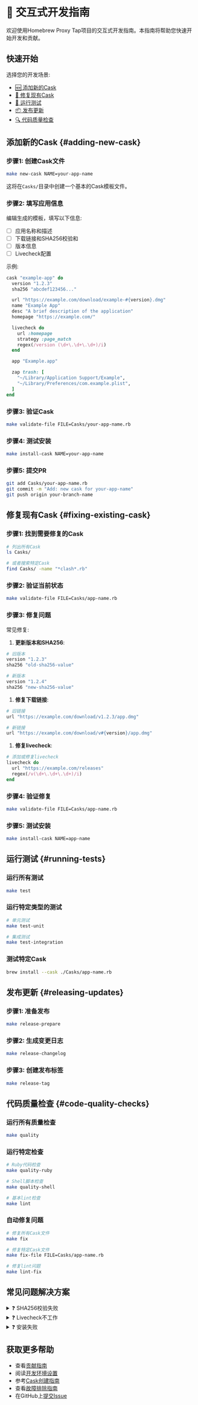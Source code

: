 # 🎯 交互式开发指南

欢迎使用Homebrew Proxy Tap项目的交互式开发指南。本指南将帮助您快速开始开发和贡献。

## 快速开始

选择您的开发场景:

- [🆕 添加新的Cask](#adding-new-cask)
- [🔧 修复现有Cask](#fixing-existing-cask)
- [🧪 运行测试](#running-tests)
- [📦 发布更新](#releasing-updates)
- [🔍 代码质量检查](#code-quality-checks)

## 添加新的Cask {#adding-new-cask}

### 步骤1: 创建Cask文件

```bash
make new-cask NAME=your-app-name
```

这将在`Casks/`目录中创建一个基本的Cask模板文件。

### 步骤2: 填写应用信息

编辑生成的模板，填写以下信息:

- [ ] 应用名称和描述
- [ ] 下载链接和SHA256校验和
- [ ] 版本信息
- [ ] Livecheck配置

示例:

```ruby
cask "example-app" do
  version "1.2.3"
  sha256 "abcdef123456..."

  url "https://example.com/download/example-#{version}.dmg"
  name "Example App"
  desc "A brief description of the application"
  homepage "https://example.com/"

  livecheck do
    url :homepage
    strategy :page_match
    regex(/version (\d+\.\d+\.\d+)/i)
  end

  app "Example.app"

  zap trash: [
    "~/Library/Application Support/Example",
    "~/Library/Preferences/com.example.plist",
  ]
end
```

### 步骤3: 验证Cask

```bash
make validate-file FILE=Casks/your-app-name.rb
```

### 步骤4: 测试安装

```bash
make install-cask NAME=your-app-name
```

### 步骤5: 提交PR

```bash
git add Casks/your-app-name.rb
git commit -m "Add: new cask for your-app-name"
git push origin your-branch-name
```

## 修复现有Cask {#fixing-existing-cask}

### 步骤1: 找到需要修复的Cask

```bash
# 列出所有Cask
ls Casks/

# 或者搜索特定Cask
find Casks/ -name "*clash*.rb"
```

### 步骤2: 验证当前状态

```bash
make validate-file FILE=Casks/app-name.rb
```

### 步骤3: 修复问题

常见修复:

1. **更新版本和SHA256**:

```ruby
# 旧版本
version "1.2.3"
sha256 "old-sha256-value"

# 新版本
version "1.2.4"
sha256 "new-sha256-value"
```

1. **修复下载链接**:

```ruby
# 旧链接
url "https://example.com/download/v1.2.3/app.dmg"

# 新链接
url "https://example.com/download/v#{version}/app.dmg"
```

1. **修复livecheck**:

```ruby
# 添加或修复livecheck
livecheck do
  url "https://example.com/releases"
  regex(/v(\d+\.\d+\.\d+)/i)
end
```

### 步骤4: 验证修复

```bash
make validate-file FILE=Casks/app-name.rb
```

### 步骤5: 测试安装

```bash
make install-cask NAME=app-name
```

## 运行测试 {#running-tests}

### 运行所有测试

```bash
make test
```

### 运行特定类型的测试

```bash
# 单元测试
make test-unit

# 集成测试
make test-integration
```

### 测试特定Cask

```bash
brew install --cask ./Casks/app-name.rb
```

## 发布更新 {#releasing-updates}

### 步骤1: 准备发布

```bash
make release-prepare
```

### 步骤2: 生成变更日志

```bash
make release-changelog
```

### 步骤3: 创建发布标签

```bash
make release-tag
```

## 代码质量检查 {#code-quality-checks}

### 运行所有质量检查

```bash
make quality
```

### 运行特定检查

```bash
# Ruby代码检查
make quality-ruby

# Shell脚本检查
make quality-shell

# 基本lint检查
make lint
```

### 自动修复问题

```bash
# 修复所有Cask文件
make fix

# 修复特定Cask文件
make fix-file FILE=Casks/app-name.rb

# 修复lint问题
make lint-fix
```

## 常见问题解决方案

<details>
<summary>❓ SHA256校验失败</summary>

**问题**: 下载的文件与预期的SHA256不匹配

**解决方案**:

1. 重新下载文件并计算SHA256:

   ```bash
   curl -L "https://example.com/download/app.dmg" -o /tmp/app.dmg
   shasum -a 256 /tmp/app.dmg
   ```

2. 检查下载链接是否正确
3. 确认版本号是否匹配
4. 更新Cask文件中的SHA256值

</details>

<details>
<summary>❓ Livecheck不工作</summary>

**问题**: 自动版本检查不工作

**解决方案**:

1. 检查GitHub仓库是否存在
2. 尝试不同的livecheck策略:

   ```ruby
   # GitHub发布
   livecheck do
     url "https://github.com/user/repo/releases"
     strategy :github_latest
   end

   # 页面匹配
   livecheck do
     url "https://example.com/download"
     regex(/version (\d+\.\d+\.\d+)/i)
   end

   # JSON API
   livecheck do
     url "https://api.example.com/version"
     strategy :json
     regex(/"version"\s*:\s*"(\d+\.\d+\.\d+)"/i)
   end
   ```

3. 手动测试livecheck:

   ```bash
   brew livecheck --cask Casks/app-name.rb
   ```

</details>

<details>
<summary>❓ 安装失败</summary>

**问题**: 应用程序安装失败

**解决方案**:

1. 检查应用程序包结构:

   ```bash
   # 挂载DMG查看内容
   hdiutil attach /tmp/app.dmg
   ls -la /Volumes/AppName/
   ```

2. 确认安装stanza是否正确:

   ```ruby
   # 对于.app文件
   app "AppName.app"

   # 对于.pkg安装程序
   pkg "Install.pkg"

   # 对于多个应用程序
   app ["App1.app", "App2.app"]
   ```

3. 检查权限问题:

   ```bash
   # 查看文件权限
   ls -la /Volumes/AppName/AppName.app
   ```

</details>

## 获取更多帮助

- 查看[贡献指南](./contributor-guides/contributing.md)
- 阅读[开发环境设置](./contributor-guides/development-setup.md)
- 参考[Cask创建指南](./contributor-guides/cask-creation.md)
- 查看[故障排除指南](./user-guides/troubleshooting.md)
- 在GitHub上[提交Issue](https://github.com/gandli/homebrew-proxy/issues)
